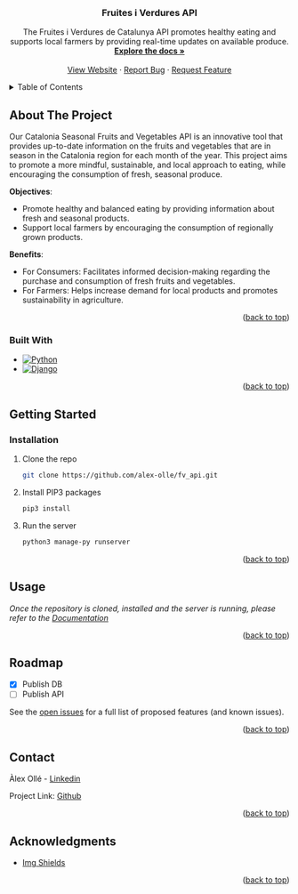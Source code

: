 <!-- Improved compatibility of back to top link: See: https://github.com/othneildrew/Best-README-Template/pull/73 -->

<a name="readme-top"></a>

<!-- PROJECT LOGO -->
<br />
<div align="center">
  <h3 align="center">Fruites i Verdures API</h3>

  <p align="center">
  The Fruites i Verdures de Catalunya API promotes healthy eating and supports local farmers by providing real-time updates on available produce.
    <br />
    <a href="#"><strong>Explore the docs »</strong></a>
    <br />
    <br />
    <a href="#">View Website</a>
    ·
    <a href="https://github.com/alex-olle/fv_api/issues">Report Bug</a>
    ·
    <a href="https://github.com/alex-olle/fv_api/issues">Request Feature</a>
  </p>
</div>

<!-- TABLE OF CONTENTS -->
<details>
  <summary>Table of Contents</summary>
  <ol>
    <li>
      <a href="#about-the-project">About The Project</a>
      <ul>
        <li><a href="#built-with">Built With</a></li>
      </ul>
    </li>
    <li>
      <a href="#getting-started">Getting Started</a>
      <ul>
        <li><a href="#prerequisites">Prerequisites</a></li>
        <li><a href="#installation">Installation</a></li>
      </ul>
    </li>
    <li><a href="#usage">Usage</a></li>
    <li><a href="#roadmap">Roadmap</a></li>
    <li><a href="#contact">Contact</a></li>
    <li><a href="#acknowledgments">Acknowledgments</a></li>
  </ol>
</details>

<!-- ABOUT THE PROJECT -->

## About The Project

Our Catalonia Seasonal Fruits and Vegetables API is an innovative tool that provides up-to-date information on the fruits and vegetables that are in season in the Catalonia region for each month of the year. This project aims to promote a more mindful, sustainable, and local approach to eating, while encouraging the consumption of fresh, seasonal produce.

**Objectives**:

- Promote healthy and balanced eating by providing information about fresh and seasonal products.
- Support local farmers by encouraging the consumption of regionally grown products.

**Benefits**:

- For Consumers: Facilitates informed decision-making regarding the purchase and consumption of fresh fruits and vegetables.
- For Farmers: Helps increase demand for local products and promotes sustainability in agriculture.

<p align="right">(<a href="#readme-top">back to top</a>)</p>

### Built With

- [![Python][Python]][Python-url]
- [![Django][Django]][Django-url]

<p align="right">(<a href="#readme-top">back to top</a>)</p>

<!-- GETTING STARTED -->

## Getting Started

### Installation

1. Clone the repo
   ```sh
   git clone https://github.com/alex-olle/fv_api.git
   ```
2. Install PIP3 packages
   ```sh
   pip3 install
   ```
3. Run the server
   ```sh
   python3 manage-py runserver
   ```

<p align="right">(<a href="#readme-top">back to top</a>)</p>

<!-- USAGE EXAMPLES -->

## Usage

_Once the repository is cloned, installed and the server is running, please refer to the [Documentation](http://127.0.0.1:8000/redocs/)_

<p align="right">(<a href="#readme-top">back to top</a>)</p>

<!-- ROADMAP -->

## Roadmap

- [x] Publish DB
- [ ] Publish API

See the [open issues](https://github.com/alex-olle/fv_api/issues) for a full list of proposed features (and known issues).

<p align="right">(<a href="#readme-top">back to top</a>)</p>

<!-- CONTACT -->

## Contact

Àlex Ollé - [Linkedin](https://www.linkedin.com/in/alejandro-olle-ramos/)

Project Link: [Github](https://github.com/alex-olle/fv_api)

<p align="right">(<a href="#readme-top">back to top</a>)</p>

<!-- ACKNOWLEDGMENTS -->

## Acknowledgments

- [Img Shields](https://shields.io)

<p align="right">(<a href="#readme-top">back to top</a>)</p>

<!-- MARKDOWN LINKS & IMAGES -->
<!-- https://www.markdownguide.org/basic-syntax/#reference-style-links -->

[Python]: https://img.shields.io/badge/python-3670A0?style=for-the-badge&logo=python&logoColor=ffdd54
[Python-url]: https://www.python.org/
[Django]: https://img.shields.io/badge/Django-092E20?style=for-the-badge&logo=django&logoColor=green
[Django-url]: https://www.djangoproject.com/
